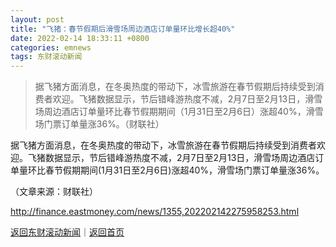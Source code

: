 ```yaml
---
layout: post
title: "飞猪：春节假期后滑雪场周边酒店订单量环比增长超40%"
date: 2022-02-14 18:33:11 +0800
categories: emnews
tags: 东财滚动新闻
---
```

> 据飞猪方面消息，在冬奥热度的带动下，冰雪旅游在春节假期后持续受到消费者欢迎。飞猪数据显示，节后错峰游热度不减，2月7日至2月13日，滑雪场周边酒店订单量环比春节假期期间（1月31日至2月6日）涨超40%，滑雪场门票订单量涨36%。（财联社）

<p>据飞猪方面消息，在冬奥热度的带动下，冰雪旅游在春节假期后持续受到消费者欢迎。飞猪数据显示，节后错峰游热度不减，2月7日至2月13日，滑雪场周边酒店订单量环比春节假期期间(1月31日至2月6日)涨超40%，滑雪场门票订单量涨36%。</p><p class="em_media">（文章来源：财联社）</p>

<http://finance.eastmoney.com/news/1355,202202142275958253.html>

[返回东财滚动新闻](//finews.withounder.com/emnews/)｜[返回首页](//finews.withounder.com/)